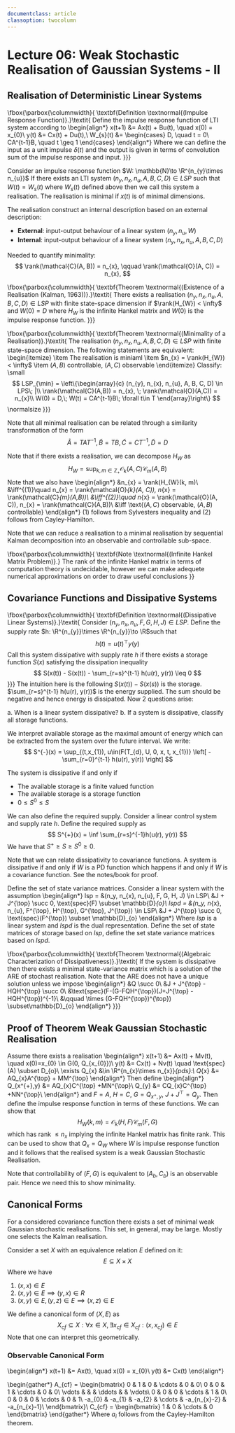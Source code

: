 ```yaml
---
documentclass: article
classoption: twocolumn
---
```


# Lecture 06: Weak Stochastic Realisation of Gaussian Systems - II


## Realisation of Deterministic Linear Systems
\fbox{\parbox{\columnwidth}{
\textbf{Definition \textnormal{(Impulse Response Function)}.}\textit{
Define the impulse response function of LTI system according to 
\begin{align*}
x(t+1) &= Ax(t) + Bu(t), \quad x(0) = x_{0}\\
y(t) &= Cx(t) + Du(t),\\
W_{s}(t) &= \begin{cases}
D, \quad t = 0\\
CA^{t-1}B, \quad t \geq 1
\end{cases}
\end{align*}
Where we can define the input as a unit impulse $\delta(t)$ and the output is given in terms of convolution sum of the impulse response and input.
}}}

Consider an impulse response function $W: \mathbb{N}\to \R^{n_{y}\times n_{u}}$ If there exists an LTI system $(n_{y}, n_{x}, n_{u}, A, B, C, D) \in LSP$ such that $W(t) = W_{s}(t)$ where $W_{s}(t)$ defined above then we call this system a realisation. The realisation is minimal if $x(t)$ is of minimal dimensions.

The realisation construct an internal description based on an external description:

- **External**: input-output behaviour of a linear system $(n_{y}, n_{u}, W)$
- **Internal**: input-output behaviour of a linear system $(n_{y}, n_{x}, n_{u}, A, B, C, D)$

Needed to quantify minimality:
$$
\rank(\mathcal{C}(A, B)) = n_{x}, \qquad
\rank(\mathcal{O}(A, C)) = n_{x},
$$


\fbox{\parbox{\columnwidth}{
\textbf{Theorem \textnormal{(Existence of a Realisation (Kalman, 1963))}.}\textit{
There exists a realisation $(n_{y}, n_{x}, n_{u}, A, B, C, D) \in LSP$ with finite state-space dimension if $\rank(H_{W}) < \infty$ and $W(0) = D$ where $H_{W}$ is the infinite Hankel matrix and $W(0)$ is the impulse response function.
}}}

\fbox{\parbox{\columnwidth}{
\textbf{Theorem \textnormal{(Minimality of a Realisation)}.}\textit{
The realisation $(n_{y}, n_{x}, n_{u}, A, B, C, D) \in LSP$ with finite state-space dimension. The following statements are equivalent:
\begin{itemize}
    \item The realisation is miniaml
    \item $n_{x} = \rank(H_{W}) < \infty$
    \item $(A, B)$ controllable, $(A, C)$ observable
\end{itemize}
Classify:
\small
$$
LSP_{\min} = \left\{\begin{array}{c}
   (n_{y}, n_{x}, n_{u}, A, B, C, D) \in LPS\; |\\
   \rank(\mathcal{C}(A,B)) = n_{x}, \;
   \rank(\mathcal{O}(A,C)) = n_{x}\\
   W(0) = D,\; W(t) = CA^{t-1}B\; \forall t\in T
\end{array}\right\}
$$
\normalsize
}}}

Note that all minimal realisation can be related through a similarity transformation of the form
$$
\tilde A = TAT^{-1}, \tilde B = TB, \tilde C = CT^{-1}, \tilde D = D
$$

Note that if there exists a realisation, we can decompose $H_{W}$ as 
$$
H_{W} = \sup_{k,m \in \mathbb{Z}_{+}}\mathcal{O}_{k}(A, C) \mathcal{C}_{m}(A, B)
$$
Note that we also have 
\begin{align*}
&n_{x} = \rank(H_{W}(k, m)\\
&\iff^{(1)}\quad n_{x} = \rank(\mathcal{O}_{k}(A, C)), n_{x} = \rank(\mathcal{C}_{m}(A,B))\\
&\iff^{(2)}\quad n_{x} = \rank(\mathcal{O}(A, C)), n_{x} = \rank(\mathcal{C}(A,B))\\
&\iff \text{$(A, C)$ observable, $(A, B)$ controllable}
\end{align*}
(1) follows from Sylvesters inequality and (2) follows from Cayley-Hamilton.

Note that we can reduce a realisation to a minimal realisation by sequential Kalman decomposition into an observable and controllable sub-space.

\fbox{\parbox{\columnwidth}{
\textbf{Note \textnormal{(Infinite Hankel Matrix Problem)}.}
The rank of the infinite Hankel matrix in terms of computation theory is undecidable, however we can make adequete numerical approximations on order to draw useful conclusions
}}


## Covariance Functions and Dissipative Systems
\fbox{\parbox{\columnwidth}{
\textbf{Definition \textnormal{(Dissipative Linear Systems)}.}\textit{
Consider $(n_{y}, n_{x}, n_{u}, F, G, H, J) \in LSP$. Define the supply rate $h: \R^{n_{y}}\times \R^{n_{y}}\to \R$such that 
$$
h(t) = u(t)^{\top}y(y)
$$
Call this system dissipative with supply rate $h$ if there exists a storage function $S(x)$ satisfying the dissipation inequality
$$
S(x(t)) - S(x(t)) - \sum_{r=s}^{t-1} h(u(r), y(r)) \leq 0
$$
}}}
The intuition here is the following $S(x(t)) - S(x(s))$ is the storage. $\sum_{r=s}^{t-1} h(u(r), y(r))$ is the energy supplied. The sum should be negative and hence energy is dissipated. Now 2 questions arise:

a. When is a linear system dissipative?
b. If a system is dissipative, classify all storage functions.

We interpret available storage as the maximal amount of energy which can be extracted from the system over the future interval. We write:
$$
S^{-}(x) = \sup_{(t,x_{1}), u\in(F(T_{d}, U, 0, x, t, x_{1})} \left[ 
-\sum_{r=0}^{t-1} h(u(r), y(r))
\right]
$$

The system is dissipative if and only if 

- The available storage is a finite valued function
- The available storage is a storage function
- $0 \leq S^{0} \leq S$

We can also define the required supply. Consider a linear control system and supply rate $h$. Define the required supply as
$$
S^{+}(x) = \inf \sum_{r=s}^{-1}h(u(r), y(r))
$$
We have that $S^{+} \geq S \geq S^{0} \geq 0$. 

Note that we can relate dissipativity to covariance functions. A system is dissipative if and only if $W$ is a PD function which happens if and only if $W$ is a covariance function. See the notes/book for proof.

Define the set of state variance matrices. Consider a linear system with the assumption
\begin{align*}
lsp = &(n_y, n_{x}, n_{u}, F, G, H, J) \in LSP\\
&J + J^{\top} \succ 0, \text{spec}(F) \subset \mathbb{D}_{o}\\
lspd = &(n_y, n_{x}, n_{u}, F^{\top}, H^{\top}, G^{\top}, J^{\top}) \in LSP\\
&J + J^{\top} \succ 0, \text{spec}(F^{\top}) \subset \mathbb{D}_{o}
\end{align*}
Where $lsp$ is a linear system and $lspd$ is the dual representation. Define the set of state matrices of storage based on $lsp$, define the set state variance matrices based on $lspd$.

\fbox{\parbox{\columnwidth}{
\textbf{Theorem \textnormal{(Algebraic Characterization of Dissipativeness)}.}\textit{
If the system is dissipative then there exists a minimal state-variance matrix which is a solution of the ARE of stochast realisation. Note that the ARE does not have a unique solution unless we impose
\begin{align*}
    &Q \succ 0\\
    &J + J^{\top} - HQH^{\top} \succ 0\\
    &\text{spec}(F-(G-FQH^{\top})(J+J^{\top} - HQH^{\top})^{-1}\\
    &\qquad \times (G-FQH^{\top})^{\top}) \subset\mathbb{D}_{o}
\end{align*}
}}}


## Proof of Theorem Weak Gaussian Stochastic Realisation
Assume there exists a realisation 
\begin{align*}
x(t+1) &= Ax(t) + Mv(t), \quad x(0)=x_{0} \in G(0, Q_{x_{0}})\\
y(t) &= Cx(t) + Nv(t) \quad \text{spec}(A) \subset D_{o}\\
\exists Q_{x} &\in  \R^{n_{x}\times n_{x}}_{pds}:\\
Q_{x} &= AQ_{x}A^{\top} + MM^{\top}
\end{align*}
Then define 
\begin{align*}
Q_{x^{+},y} &= AQ_{x}C^{\top} +MN^{\top}\\
Q_{y} &= CQ_{x}C^{\top} +NN^{\top}\\
\end{align*}
and $F = A$, $H = C$, $G = Q_{x^{+},y}$, $J+J^{\top} = Q_{y}$. Then define the impulse response function in terms of these functions. We can show that 
$$
H_{W}(k, m) = \mathcal{O}_{k}(H, F) \mathcal{C}_{m}(F, G)
$$
which has rank $\leq n_{x}$ implying the infinite Hankel matrix has finite rank.
This can be used to show that $Q_{x} = Q_{W}$ where $W$ is impulse response function and it follows that the realised system is a weak Gaussian Stochastic Realisation.

Note that controllability of $(F, G)$ is equivalent to $(A_{b}, C_{b})$ is an observable pair. Hence we need this to show minimality.


## Canonical Forms
For a considered covariance function there exists a set of minimal weak Gaussian stochastic realisations. This set, in general, may be large. Mostly one selects the Kalman realisation.

Consider a set $X$ with an equivalence relation $E$ defined on it:
$$
E \subseteq X \times X
$$
Where we have 

1. $(x, x) \in E$
2. $(x, y) \in E \implies (y, x) \in R$
3. $(x, y) \in E, (y, z) \in E \implies (x,z)\in E$

We define a canonical form of $(X, E)$ as
$$
X_{cf} \subseteq X: \forall x \in X, \exists x_{cf}\in X_{cf}: (x, x_{cf})\in E
$$
Note that one can interpret this geometrically. 

### Observable Canonical Form
\begin{align*}
x(t+1) &= Ax(t), \quad x(0) = x_{0}\\
y(t) &= Cx(t)
\end{align*}

\begin{gather*}
A_{cf} = \begin{bmatrix}
    0 & 1 & 0 & \cdots & 0 & 0\\
    0 & 0 & 1 & \cdots & 0 & 0\\
    \vdots &  &  & \ddots &  & \vdots\\
    0 & 0 & 0 & \cdots & 1 & 0\\
    0 & 0 & 0 & \cdots & 0 & 1\\
    -a_{0} & -a_{1} & -a_{2} & \cdots & -a_{n_{x}-2} & -a_{n_{x}-1}\\
\end{bmatrix}\\
C_{cf} = \begin{bmatrix}
    1 & 0 & \cdots & 0
\end{bmatrix}
\end{gather*}
Where $a_{i}$ follows from the Cayley-Hamilton theorem.
